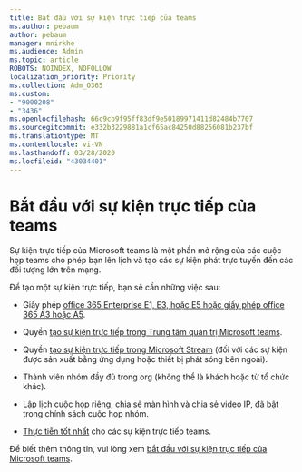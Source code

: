 ```yaml
---
title: Bắt đầu với sự kiện trực tiếp của teams
ms.author: pebaum
author: pebaum
manager: mnirkhe
ms.audience: Admin
ms.topic: article
ROBOTS: NOINDEX, NOFOLLOW
localization_priority: Priority
ms.collection: Adm_O365
ms.custom:
- "9000208"
- "3436"
ms.openlocfilehash: 66c9cb9f95ff83df9e50189971411d82484b7707
ms.sourcegitcommit: e332b3229881a1cf65ac84250d88256081b237bf
ms.translationtype: MT
ms.contentlocale: vi-VN
ms.lasthandoff: 03/28/2020
ms.locfileid: "43034401"
---
```

# <a name="getting-started-with-teams-live-events"></a>Bắt đầu với sự kiện trực tiếp của teams

Sự kiện trực tiếp của Microsoft teams là một phần mở rộng của các cuộc họp teams cho phép bạn lên lịch và tạo các sự kiện phát trực tuyến đến các đối tượng lớn trên mạng.

Để tạo một sự kiện trực tiếp, bạn sẽ cần những việc sau:

- Giấy phép [office 365 Enterprise E1, E3, hoặc E5 hoặc giấy phép office 365 A3 hoặc A5](https://docs.microsoft.com/microsoftteams/teams-live-events/set-up-for-teams-live-events#step-2-get-and-assign-licenses).

- Quyền [tạo sự kiện trực tiếp trong Trung tâm quản trị Microsoft teams](https://docs.microsoft.com/microsoftteams/teams-live-events/set-up-for-teams-live-events#create-or-edit-a-live-events-policy).

- Quyền [tạo sự kiện trực tiếp trong Microsoft Stream](https://docs.microsoft.com/microsoftteams/teams-live-events/what-are-teams-live-events) (đối với các sự kiện được sản xuất bằng ứng dụng hoặc thiết bị phát sóng bên ngoài).

- Thành viên nhóm đầy đủ trong org (không thể là khách hoặc từ tổ chức khác).

- Lập lịch cuộc họp riêng, chia sẻ màn hình và chia sẻ video IP, đã bật trong chính sách cuộc họp nhóm.

- [Thực tiễn tốt nhất](https://support.office.com/article/Best-practices-for-producing-a-Teams-live-event-e500370e-4dd1-4187-8b48-af10ef02cf42) cho các sự kiện trực tiếp teams.

Để biết thêm thông tin, vui lòng xem [bắt đầu với sự kiện trực tiếp của Microsoft teams](https://support.office.com/article/get-started-with-microsoft-teams-live-events-d077fec2-a058-483e-9ab5-1494afda578a).
